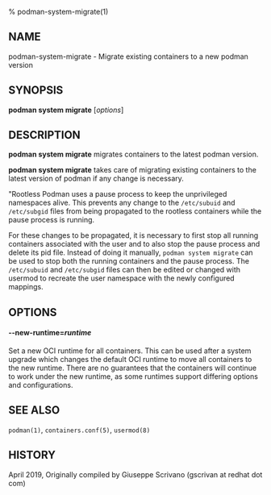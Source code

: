 % podman-system-migrate(1)

## NAME
podman\-system\-migrate - Migrate existing containers to a new podman version

## SYNOPSIS
**podman system migrate** [*options*]

## DESCRIPTION
**podman system migrate** migrates containers to the latest podman version.

**podman system migrate** takes care of migrating existing containers to the latest version of podman if any change is necessary.

"Rootless Podman uses a pause process to keep the unprivileged
namespaces alive. This prevents any change to the `/etc/subuid` and
`/etc/subgid` files from being propagated to the rootless containers
while the pause process is running.

For these changes to be propagated, it is necessary to first stop all
running containers associated with the user and to also stop the pause
process and delete its pid file.  Instead of doing it manually, `podman
system migrate` can be used to stop both the running containers and the
pause process. The `/etc/subuid` and `/etc/subgid` files can then be
edited or changed with usermod to recreate the user namespace with the
newly configured mappings.

## OPTIONS

#### **\-\-new-runtime**=*runtime*

Set a new OCI runtime for all containers.
This can be used after a system upgrade which changes the default OCI runtime to move all containers to the new runtime.
There are no guarantees that the containers will continue to work under the new runtime, as some runtimes support differing options and configurations.

## SEE ALSO
`podman(1)`, `containers.conf(5)`, `usermod(8)`

## HISTORY
April 2019, Originally compiled by Giuseppe Scrivano (gscrivan at redhat dot com)
